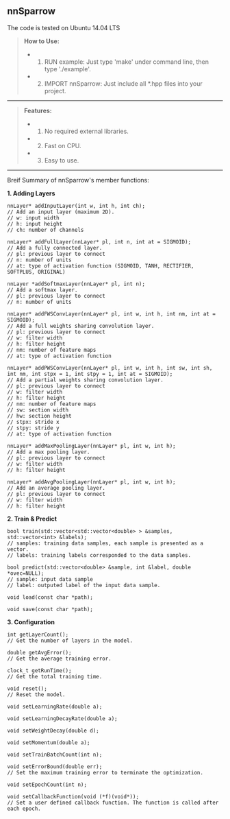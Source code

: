 nnSparrow
---------------------------

The code is tested on Ubuntu 14.04 LTS

> **How to Use:**
>- 1. RUN example: Just type 'make' under command line, then type './example'.
>- 2. IMPORT nnSparrow: Just include all *.hpp files into your project.

--------------------------------

> **Features:**
>- 1. No required external libraries.
>- 2. Fast on CPU.
>- 3. Easy to use.

--------------------------------

Breif Summary of nnSparrow's member functions:

**1. Adding Layers**
```
nnLayer* addInputLayer(int w, int h, int ch);
// Add an input layer (maximum 2D). 
// w: input width
// h: input height
// ch: number of channels
```
```
nnLayer* addFullLayer(nnLayer* pl, int n, int at = SIGMOID);
// Add a fully connected layer. 
// pl: previous layer to connect
// n: number of units
// at: type of activation function (SIGMOID, TANH, RECTIFIER, SOFTPLUS, ORIGINAL)
```
```
nnLayer *addSoftmaxLayer(nnLayer* pl, int n);
// Add a softmax layer. 
// pl: previous layer to connect
// n: number of units
```
```
nnLayer* addFWSConvLayer(nnLayer* pl, int w, int h, int nm, int at = SIGMOID);
// Add a full weights sharing convolution layer.
// pl: previous layer to connect
// w: filter width
// h: filter height
// nm: number of feature maps
// at: type of activation function
```
```
nnLayer* addPWSConvLayer(nnLayer* pl, int w, int h, int sw, int sh, int nm, int stpx = 1, int stpy = 1, int at = SIGMOID);
// Add a partial weights sharing convolution layer.
// pl: previous layer to connect
// w: filter width
// h: filter height
// nm: number of feature maps
// sw: section width
// hw: section height
// stpx: stride x
// stpy: stride y
// at: type of activation function
```
```
nnLayer* addMaxPoolingLayer(nnLayer* pl, int w, int h);
// Add a max pooling layer.
// pl: previous layer to connect
// w: filter width
// h: filter height
```
```
nnLayer* addAvgPoolingLayer(nnLayer* pl, int w, int h);
// Add an average pooling layer.
// pl: previous layer to connect
// w: filter width
// h: filter height
```
**2. Train & Predict**
```
bool train(std::vector<std::vector<double> > &samples, std::vector<int> &labels);
// samples: training data samples, each sample is presented as a vector.
// labels: training labels corresponded to the data samples.
```
```
bool predict(std::vector<double> &sample, int &label, double *ovec=NULL);
// sample: input data sample
// label: outputed label of the input data sample.
```
```
void load(const char *path);
```
```
void save(const char *path);
```
**3. Configuration**
```
int getLayerCount();
// Get the number of layers in the model.
```
```
double getAvgError();
// Get the average training error.
```
```
clock_t getRunTime();
// Get the total training time.
```
```
void reset();
// Reset the model.
```
```
void setLearningRate(double a);
```
```
void setLearningDecayRate(double a);
```
```
void setWeightDecay(double d);
```
```
void setMomentum(double a);
```
```
void setTrainBatchCount(int n);
```
```
void setErrorBound(double err);
// Set the maximum training error to terminate the optimization.
```
```
void setEpochCount(int n);
```
```
void setCallbackFunction(void (*f)(void*));
// Set a user defined callback function. The function is called after each epoch.
```

